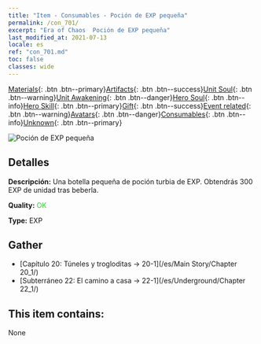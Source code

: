 ```yaml
---
title: "Item - Consumables - Poción de EXP pequeña"
permalink: /con_701/
excerpt: "Era of Chaos  Poción de EXP pequeña"
last_modified_at: 2021-07-13
locale: es
ref: "con_701.md"
toc: false
classes: wide
---
```

 [Materials](/ItemsES/){: .btn .btn--primary}[Artifacts](/ItemsES/Artifacts/){: .btn .btn--success}[Unit Soul](/ItemsES/UnitSoul/){: .btn .btn--warning}[Unit Awakening](/ItemsES/UnitAwakening/){: .btn .btn--danger}[Hero Soul](/ItemsES/HeroSoul/){: .btn .btn--info}[Hero Skill](/ItemsES/HeroSkill/){: .btn .btn--primary}[Gift](/ItemsES/Gift/){: .btn .btn--success}[Event related](/ItemsES/Events/){: .btn .btn--warning}[Avatars](/ItemsES/Avatars/){: .btn .btn--danger}[Consumables](/ItemsES/Consumables/){: .btn .btn--info}[Unknown](/ItemsES/Unknown/){: .btn .btn--primary}

 ![Poción de EXP pequeña](/images/t/i_501.png)

## Detalles
 **Descripción:** Una botella pequeña de poción turbia de EXP. Obtendrás 300 EXP de unidad tras beberla.

 **Quality:** <span style="color: #32CD32">OK</span>

 **Type:** EXP

## Gather

*    [Capítulo 20: Túneles y trogloditas -> 20-1](/es/Main Story/Chapter 20_1/) 
*    [Subterráneo 22: El camino a casa -> 22-1](/es/Underground/Chapter 22_1/) 

## This item contains:

  None

